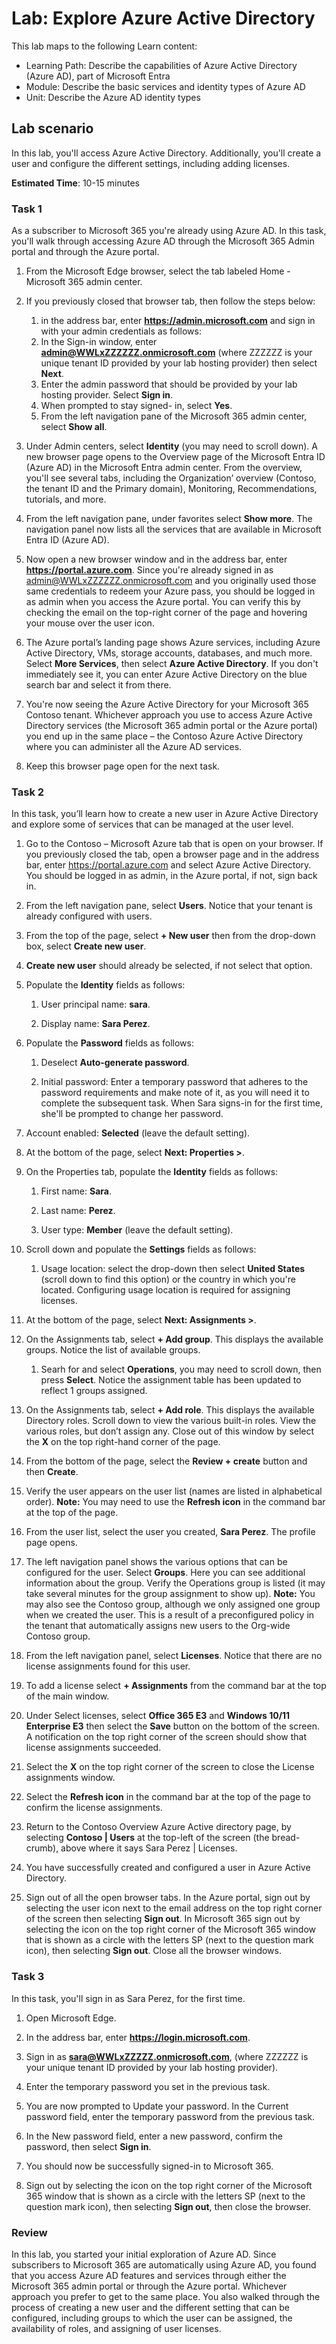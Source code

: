 <!---
---
Lab:
    Title: 'Explore Azure Active Directory'
    Learning Path/Module/Unit: 'Learning Path: Describe the capabilities of Azure Active Directory (Azure AD), part of Microsoft Entra; Module 1: Describe the basic services and identity types of Azure AD; Unit 4: Describe the Azure AD identity types'
---
--->

# Lab: Explore Azure Active Directory

This lab maps to the following Learn content:

- Learning Path: Describe the capabilities of Azure Active Directory (Azure AD), part of Microsoft Entra
- Module: Describe the basic services and identity types of Azure AD
- Unit: Describe the Azure AD identity types

## Lab scenario

In this lab, you'll access Azure Active Directory.  Additionally, you'll create a user and configure the different settings, including adding licenses.  

**Estimated Time**: 10-15 minutes

### Task 1

As a subscriber to Microsoft 365 you're already using Azure AD.  In this task, you'll walk through accessing Azure AD through the Microsoft 365 Admin portal and through the Azure portal.

1. From the Microsoft Edge browser, select the tab labeled Home - Microsoft 365 admin center.

1. If you previously closed that browser tab, then follow the steps below:
    1. in the address bar, enter **https://admin.microsoft.com** and sign in with your admin credentials as follows:
    1. In the Sign-in window, enter **admin@WWLxZZZZZZ.onmicrosoft.com** (where ZZZZZZ is your unique tenant ID provided by your lab hosting provider) then select **Next**.
    1. Enter the admin password that should be provided by your lab hosting provider. Select **Sign in**.
    1. When prompted to stay signed- in, select **Yes**.
    1. From the left navigation pane of the Microsoft 365 admin center, select **Show all**.

1. Under Admin centers, select **Identity** (you may need to scroll down).  A new browser page opens to the Overview page of the Microsoft Entra ID (Azure AD) in the Microsoft Entra admin center. From the overview, you'll see several tabs, including the Organization’ overview (Contoso, the tenant ID and the Primary domain), Monitoring, Recommendations, tutorials, and more.

1. From the left navigation pane, under favorites select **Show more**.  The navigation panel now lists all the services that are available in Microsoft Entra ID (Azure AD).

1. Now open a new browser window and in the address bar, enter **https://portal.azure.com**.  Since you're already signed in as admin@WWLxZZZZZZ.onmicrosoft.com and you originally used those same credentials to redeem your Azure pass, you should be logged in as admin when you access the Azure portal.  You can verify this by checking the email on the top-right corner of the page and hovering your mouse over the user icon.

1. The Azure portal’s landing page shows Azure services, including Azure Active Directory, VMs, storage accounts, databases, and much more.  Select **More Services**, then select **Azure Active Directory**. If you don't immediately see it, you can enter Azure Active Directory on the blue search bar and select it from there.  

1. You're now seeing the Azure Active Directory for your Microsoft 365 Contoso tenant.    Whichever approach you use to access Azure Active Directory services (the Microsoft 365 admin portal or the Azure portal) you end up in the same place – the Contoso Azure Active Directory where you can administer all the Azure AD services.

1. Keep this browser page open for the next task.

### Task 2

In this task, you’ll learn how to create a new user in Azure Active Directory and explore some of services that can be managed at the user level.

1. Go to the Contoso – Microsoft Azure tab that is open on your browser. If you previously closed the tab, open a browser page and in the address bar, enter https://portal.azure.com and select Azure Active Directory.  You should be logged in as admin, in the Azure portal, if not, sign back in.

1. From the left navigation pane, select **Users**.  Notice that your tenant is already configured with users.

1. From the top of the page, select **+ New user** then from the drop-down box, select **Create new user**.

1. **Create new user** should already be selected, if not select that option.

1. Populate the **Identity** fields as follows:

    1. User principal name: **sara**.

    1. Display name: **Sara Perez**.

1. Populate the **Password** fields as follows:

    1. Deselect **Auto-generate password**.

    1. Initial password: Enter a temporary password that adheres to the password requirements and make note of it, as you will need it to complete the subsequent task. When Sara signs-in for the first time, she'll be prompted to change her password.
  
1. Account enabled:  **Selected** (leave the default setting).

1. At the bottom of the page, select **Next: Properties >**.

1. On the Properties tab, populate the **Identity** fields as follows:

    1. First name: **Sara**.

    1. Last name: **Perez**.
  
    1. User type: **Member** (leave the default setting).

1. Scroll down and populate the **Settings** fields as follows:

    1. Usage location: select the drop-down then select **United States** (scroll down to find this option) or the country in which you're located.  Configuring usage location is required for assigning licenses.

1. At the bottom of the page, select **Next: Assignments >**.

1. On the Assignments tab, select **+ Add group**.  This displays the available groups.  Notice the list of available groups.

    1. Searh for and select **Operations**, you may need to scroll down, then press **Select**. Notice the assignment table has been updated to reflect 1 groups assigned.  

1. On the Assignments tab, select **+ Add role**. This displays the available Directory roles.  Scroll down to view the various built-in roles. View the various roles, but don’t assign any.  Close out of this window by select the **X** on the top right-hand corner of the page.

1. From the bottom of the page, select the **Review + create** button and then **Create**.

1. Verify the user appears on the user list (names are listed in alphabetical order). **Note:** You may need to use the **Refresh icon** in the command bar at the top of the page.

1. From the user list, select the user you created, **Sara Perez**.  The profile page opens.

1. The left navigation panel shows the various options that can be configured for the user.  Select **Groups**.  Here you can see additional information about the group.  Verify the Operations group is listed (it may take several minutes for the group assignment to show up).  **Note:**  You may also see the Contoso group, although we only assigned one group when we created the user.  This is a result of a preconfigured policy in the tenant that automatically assigns new users to the Org-wide Contoso group.

1. From the left navigation panel, select **Licenses**.  Notice that there are no license assignments found for this user.  

1. To add a license select **+ Assignments** from the command bar at the top of the main window.

1. Under Select licenses, select **Office 365 E3** and **Windows 10/11 Enterprise E3** then select the **Save** button on the bottom of the screen. A notification on the top right corner of the screen should show that license assignments succeeded.

1. Select the **X** on the top right corner of the screen to close the License assignments window.

1. Select the **Refresh icon** in the command bar at the top of the page to confirm the license assignments.

1. Return to the Contoso Overview Azure Active directory page, by selecting **Contoso | Users** at the top-left of the screen (the bread-crumb), above where it says Sara Perez | Licenses.

1. You have successfully created and configured a user in Azure Active Directory.

1. Sign out of all the open browser tabs.  In the Azure portal, sign out by selecting the user icon next to the email address on the top right corner of the screen then selecting **Sign out**.  In Microsoft 365 sign out by selecting the icon on the top right corner of the Microsoft 365 window that is shown as a circle with the letters SP (next to the question mark icon), then selecting **Sign out**.  Close all the browser windows.

### Task 3

In this task, you'll sign in as Sara Perez, for the first time.

1. Open Microsoft Edge.

2. In the address bar, enter **https://login.microsoft.com**.

3. Sign in as **sara@WWLxZZZZZ.onmicrosoft.com**, (where ZZZZZZ is your unique tenant ID provided by your lab hosting provider).

4. Enter the temporary password you set in the previous task.

5. You are now prompted to Update your password. In the Current password field, enter the temporary password from the previous task.

6. In the New password field, enter a new password, confirm the password, then select **Sign in**.  

7. You should now be successfully signed-in to Microsoft 365.

8. Sign out by selecting the icon on the top right corner of the Microsoft 365 window that is shown as a circle with the letters SP (next to the question mark icon), then selecting **Sign out**, then close the browser.

### Review

In this lab, you started your initial exploration of Azure AD. Since subscribers to Microsoft 365 are automatically using Azure AD, you found that you access Azure AD features and services through either the Microsoft 365 admin portal or through the Azure portal.  Whichever approach you prefer to get to the same place.  You also walked through the process of creating a new user and the different setting that can be configured, including groups to which the user can be assigned, the availability of roles, and assigning of user licenses.
